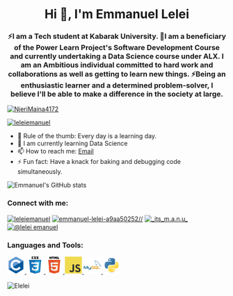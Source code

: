 <h1 align="center">Hi 👋, I'm Emmanuel Lelei</h1>
<h3 align="center">⚡I am a Tech student at Kabarak University. 🦋I am a beneficiary of the Power Learn Project's Software Development Course and currently undertaking a Data Science course under ALX. I am an Ambitious individual committed to hard work and collaborations as well as getting to learn new things. ⚡Being an enthusiastic learner and a determined problem-solver, I believe I'll be able to make a difference in the society at large.</h3>

<p align="left"> <a href="https://github.com/ryo-ma/github-profile-trophy"><img src="https://github-profile-trophy.vercel.app/?username=Elelei&theme=gruvbox" alt="NjeriMaina4172" /></a> </p>
<p align="left"> <a href="https://twitter.com/leleiemanuel" target="blank"><img src="https://img.shields.io/twitter/follow/leleiemanuel?logo=twitter&style=for-the-badge" alt="leleiemanuel" /></a> </p>

<!-- - 🔭 Goal: Make the internet a better place. -->
- 💯 Rule of the thumb: Every day is a learning day.
- 🌱 I am currently learning Data Science
- 📫 How to reach me: [Email](mailto:manuellelei750@gmail.com) 
- ⚡ Fun fact: Have a knack for baking and debugging code simultaneously.
  
![Emmanuel's GitHub stats](https://github-readme-stats.vercel.app/api?username=Elelei&show_icons=true&theme=tokyonight )

<h3 align="left">Connect with me:</h3>
<p align="left">
<a href="https://twitter.com/leleiemanuel" target="blank"><img align="center" src="https://raw.githubusercontent.com/rahuldkjain/github-profile-readme-generator/master/src/images/icons/Social/twitter.svg" alt="leleiemanuel" height="30" width="40" /></a>
<a href="https://linkedin.com/in/emmanuel-lelei-a9aa50252// " target="blank"><img align="center" src="https://raw.githubusercontent.com/rahuldkjain/github-profile-readme-generator/master/src/images/icons/Social/linked-in-alt.svg" alt="emmanuel-lelei-a9aa50252//" height="30" width="40" /></a>
<a href="https://instagram.com/_its_m.a.n.u_" target="blank"><img align="center" src="https://raw.githubusercontent.com/rahuldkjain/github-profile-readme-generator/master/src/images/icons/Social/instagram.svg" alt="_its_m.a.n.u_" height="30" width="40" /></a>
<a href="https://hashnode.com/@lelei emanuel" target="blank"><img align="center" src="https://raw.githubusercontent.com/rahuldkjain/github-profile-readme-generator/master/src/images/icons/Social/hashnode.svg" alt="@lelei emanuel" height="30" width="40" /></a>
</p>

 <h3 align="left">Languages and Tools:</h3>
<p align="left"> <a href="https://www.cprogramming.com/" target="_blank" rel="noreferrer"> <img src="https://raw.githubusercontent.com/devicons/devicon/master/icons/c/c-original.svg" alt="c" width="40" height="40"/> </a> <a href="https://www.w3schools.com/css/" target="_blank" rel="noreferrer"> <img src="https://raw.githubusercontent.com/devicons/devicon/master/icons/css3/css3-original-wordmark.svg" alt="css3" width="40" height="40"/> </a> <a href="https://www.w3.org/html/" target="_blank" rel="noreferrer"> <img src="https://raw.githubusercontent.com/devicons/devicon/master/icons/html5/html5-original-wordmark.svg" alt="html5" width="40" height="40"/> </a> <a href="https://developer.mozilla.org/en-US/docs/Web/JavaScript" target="_blank" rel="noreferrer"> <img src="https://raw.githubusercontent.com/devicons/devicon/master/icons/javascript/javascript-original.svg" alt="javascript" width="40" height="40"/> </a> <a href="https://www.mysql.com/" target="_blank" rel="noreferrer"> <img src="https://raw.githubusercontent.com/devicons/devicon/master/icons/mysql/mysql-original-wordmark.svg" alt="mysql" width="40" height="40"/> </a> <a href="https://www.python.org" target="_blank" rel="noreferrer"> <img src="https://raw.githubusercontent.com/devicons/devicon/master/icons/python/python-original.svg" alt="python" width="40" height="40"/> </a> </p>

<p><img align="center" src="https://github-readme-streak-stats.herokuapp.com/?user=Elelei&theme=gruvbox" alt="Elelei" /></p>
